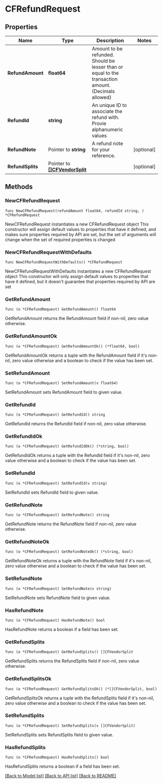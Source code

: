 # CFRefundRequest

## Properties

Name | Type | Description | Notes
------------ | ------------- | ------------- | -------------
**RefundAmount** | **float64** | Amount to be refunded. Should be lesser than or equal to the transaction amount. (Decimals allowed) | 
**RefundId** | **string** | An unique ID to associate the refund with. Provie alphanumeric values | 
**RefundNote** | Pointer to **string** | A refund note for your reference. | [optional] 
**RefundSplits** | Pointer to [**[]CFVendorSplit**](CFVendorSplit.md) |  | [optional] 

## Methods

### NewCFRefundRequest

`func NewCFRefundRequest(refundAmount float64, refundId string, ) *CFRefundRequest`

NewCFRefundRequest instantiates a new CFRefundRequest object
This constructor will assign default values to properties that have it defined,
and makes sure properties required by API are set, but the set of arguments
will change when the set of required properties is changed

### NewCFRefundRequestWithDefaults

`func NewCFRefundRequestWithDefaults() *CFRefundRequest`

NewCFRefundRequestWithDefaults instantiates a new CFRefundRequest object
This constructor will only assign default values to properties that have it defined,
but it doesn't guarantee that properties required by API are set

### GetRefundAmount

`func (o *CFRefundRequest) GetRefundAmount() float64`

GetRefundAmount returns the RefundAmount field if non-nil, zero value otherwise.

### GetRefundAmountOk

`func (o *CFRefundRequest) GetRefundAmountOk() (*float64, bool)`

GetRefundAmountOk returns a tuple with the RefundAmount field if it's non-nil, zero value otherwise
and a boolean to check if the value has been set.

### SetRefundAmount

`func (o *CFRefundRequest) SetRefundAmount(v float64)`

SetRefundAmount sets RefundAmount field to given value.


### GetRefundId

`func (o *CFRefundRequest) GetRefundId() string`

GetRefundId returns the RefundId field if non-nil, zero value otherwise.

### GetRefundIdOk

`func (o *CFRefundRequest) GetRefundIdOk() (*string, bool)`

GetRefundIdOk returns a tuple with the RefundId field if it's non-nil, zero value otherwise
and a boolean to check if the value has been set.

### SetRefundId

`func (o *CFRefundRequest) SetRefundId(v string)`

SetRefundId sets RefundId field to given value.


### GetRefundNote

`func (o *CFRefundRequest) GetRefundNote() string`

GetRefundNote returns the RefundNote field if non-nil, zero value otherwise.

### GetRefundNoteOk

`func (o *CFRefundRequest) GetRefundNoteOk() (*string, bool)`

GetRefundNoteOk returns a tuple with the RefundNote field if it's non-nil, zero value otherwise
and a boolean to check if the value has been set.

### SetRefundNote

`func (o *CFRefundRequest) SetRefundNote(v string)`

SetRefundNote sets RefundNote field to given value.

### HasRefundNote

`func (o *CFRefundRequest) HasRefundNote() bool`

HasRefundNote returns a boolean if a field has been set.

### GetRefundSplits

`func (o *CFRefundRequest) GetRefundSplits() []CFVendorSplit`

GetRefundSplits returns the RefundSplits field if non-nil, zero value otherwise.

### GetRefundSplitsOk

`func (o *CFRefundRequest) GetRefundSplitsOk() (*[]CFVendorSplit, bool)`

GetRefundSplitsOk returns a tuple with the RefundSplits field if it's non-nil, zero value otherwise
and a boolean to check if the value has been set.

### SetRefundSplits

`func (o *CFRefundRequest) SetRefundSplits(v []CFVendorSplit)`

SetRefundSplits sets RefundSplits field to given value.

### HasRefundSplits

`func (o *CFRefundRequest) HasRefundSplits() bool`

HasRefundSplits returns a boolean if a field has been set.


[[Back to Model list]](../README.md#documentation-for-models) [[Back to API list]](../README.md#documentation-for-api-endpoints) [[Back to README]](../README.md)


